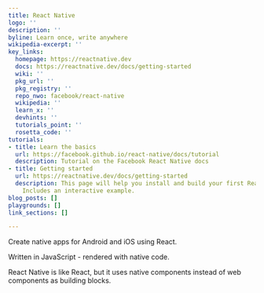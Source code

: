 ```yaml
---
title: React Native
logo: ''
description: ''
byline: Learn once, write anywhere
wikipedia-excerpt: ''
key_links:
  homepage: https://reactnative.dev
  docs: https://reactnative.dev/docs/getting-started
  wiki: ''
  pkg_url: ''
  pkg_registry: ''
  repo_nwo: facebook/react-native
  wikipedia: ''
  learn_x: ''
  devhints: ''
  tutorials_point: ''
  rosetta_code: ''
tutorials:
- title: Learn the basics
  url: https://facebook.github.io/react-native/docs/tutorial
  description: Tutorial on the Facebook React Native docs
- title: Getting started
  url: https://reactnative.dev/docs/getting-started
  description: This page will help you install and build your first React Native app.
    Includes an interactive example.
blog_posts: []
playgrounds: []
link_sections: []

---
```

Create native apps for Android and iOS using React.

Written in JavaScript - rendered with native code.

React Native is like React, but it uses native components instead of web components as building blocks.
